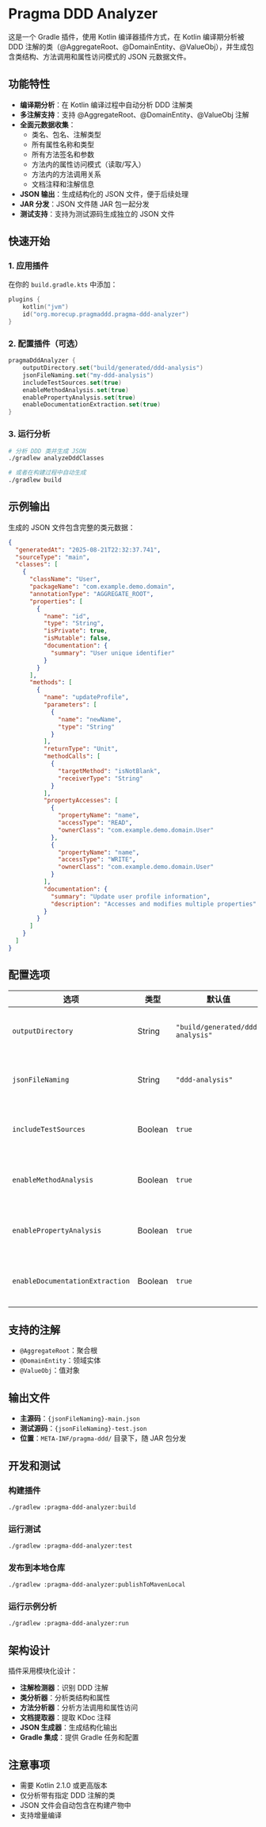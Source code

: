 # Pragma DDD Analyzer

这是一个 Gradle 插件，使用 Kotlin 编译器插件方式，在 Kotlin 编译期分析被 DDD 注解的类（@AggregateRoot、@DomainEntity、@ValueObj），并生成包含类结构、方法调用和属性访问模式的 JSON 元数据文件。

## 功能特性

- **编译期分析**：在 Kotlin 编译过程中自动分析 DDD 注解类
- **多注解支持**：支持 @AggregateRoot、@DomainEntity、@ValueObj 注解
- **全面元数据收集**：
  - 类名、包名、注解类型
  - 所有属性名称和类型
  - 所有方法签名和参数
  - 方法内的属性访问模式（读取/写入）
  - 方法内的方法调用关系
  - 文档注释和注解信息
- **JSON 输出**：生成结构化的 JSON 文件，便于后续处理
- **JAR 分发**：JSON 文件随 JAR 包一起分发
- **测试支持**：支持为测试源码生成独立的 JSON 文件

## 快速开始

### 1. 应用插件

在你的 `build.gradle.kts` 中添加：

```kotlin
plugins {
    kotlin("jvm")
    id("org.morecup.pragmaddd.pragma-ddd-analyzer")
}
```

### 2. 配置插件（可选）

```kotlin
pragmaDddAnalyzer {
    outputDirectory.set("build/generated/ddd-analysis")
    jsonFileNaming.set("my-ddd-analysis")
    includeTestSources.set(true)
    enableMethodAnalysis.set(true)
    enablePropertyAnalysis.set(true)
    enableDocumentationExtraction.set(true)
}
```

### 3. 运行分析

```bash
# 分析 DDD 类并生成 JSON
./gradlew analyzeDddClasses

# 或者在构建过程中自动生成
./gradlew build
```

## 示例输出

生成的 JSON 文件包含完整的类元数据：

```json
{
  "generatedAt": "2025-08-21T22:32:37.741",
  "sourceType": "main",
  "classes": [
    {
      "className": "User",
      "packageName": "com.example.demo.domain",
      "annotationType": "AGGREGATE_ROOT",
      "properties": [
        {
          "name": "id",
          "type": "String",
          "isPrivate": true,
          "isMutable": false,
          "documentation": {
            "summary": "User unique identifier"
          }
        }
      ],
      "methods": [
        {
          "name": "updateProfile",
          "parameters": [
            {
              "name": "newName",
              "type": "String"
            }
          ],
          "returnType": "Unit",
          "methodCalls": [
            {
              "targetMethod": "isNotBlank",
              "receiverType": "String"
            }
          ],
          "propertyAccesses": [
            {
              "propertyName": "name",
              "accessType": "READ",
              "ownerClass": "com.example.demo.domain.User"
            },
            {
              "propertyName": "name",
              "accessType": "WRITE",
              "ownerClass": "com.example.demo.domain.User"
            }
          ],
          "documentation": {
            "summary": "Update user profile information",
            "description": "Accesses and modifies multiple properties"
          }
        }
      ]
    }
  ]
}
```

## 配置选项

| 选项 | 类型 | 默认值 | 描述 |
|------|------|--------|------|
| `outputDirectory` | String | `"build/generated/ddd-analysis"` | JSON 文件输出目录 |
| `jsonFileNaming` | String | `"ddd-analysis"` | JSON 文件名前缀 |
| `includeTestSources` | Boolean | `true` | 是否分析测试源码 |
| `enableMethodAnalysis` | Boolean | `true` | 是否启用方法分析 |
| `enablePropertyAnalysis` | Boolean | `true` | 是否启用属性分析 |
| `enableDocumentationExtraction` | Boolean | `true` | 是否提取文档注释 |

## 支持的注解

- `@AggregateRoot`：聚合根
- `@DomainEntity`：领域实体
- `@ValueObj`：值对象

## 输出文件

- **主源码**：`{jsonFileNaming}-main.json`
- **测试源码**：`{jsonFileNaming}-test.json`
- **位置**：`META-INF/pragma-ddd/` 目录下，随 JAR 包分发

## 开发和测试

### 构建插件

```bash
./gradlew :pragma-ddd-analyzer:build
```

### 运行测试

```bash
./gradlew :pragma-ddd-analyzer:test
```

### 发布到本地仓库

```bash
./gradlew :pragma-ddd-analyzer:publishToMavenLocal
```

### 运行示例分析

```bash
./gradlew :pragma-ddd-analyzer:run
```

## 架构设计

插件采用模块化设计：

- **注解检测器**：识别 DDD 注解
- **类分析器**：分析类结构和属性
- **方法分析器**：分析方法调用和属性访问
- **文档提取器**：提取 KDoc 注释
- **JSON 生成器**：生成结构化输出
- **Gradle 集成**：提供 Gradle 任务和配置

## 注意事项

- 需要 Kotlin 2.1.0 或更高版本
- 仅分析带有指定 DDD 注解的类
- JSON 文件会自动包含在构建产物中
- 支持增量编译